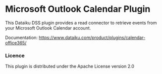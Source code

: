 # Microsoft Outlook Calendar Plugin

This Dataiku DSS plugin provides a read connector to retrieve events from your Microsoft Outlook Calendar account.

Documentation: https://www.dataiku.com/product/plugins/calendar-office365/


### Licence
This plugin is distributed under the Apache License version 2.0
